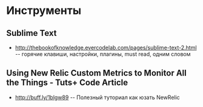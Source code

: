 # Инструменты

## Sublime Text

 - http://thebookofknowledge.evercodelab.com/pages/sublime-text-2.html -- горячие клавиши, настройки, плагины, must read, одним словом
 
## Using New Relic Custom Metrics to Monitor All the Things - Tuts+ Code Article 
 
 - http://buff.ly/1blgw89 -- Полезный туториал как юзать NewRelic


 
